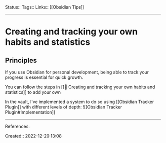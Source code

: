 Status:: 
Tags:: 
Links:: [[Obsidian Tips]]
___
# Creating and tracking your own habits and statistics
## Principles
If you use Obsidian for personal development, being able to track your progress is essential for quick growth.

You can follow the steps in  [[📌 Creating and tracking your own habits and statistics]] to add your own

In the vault, I've implemented a system to do so using [[Obsidian Tracker Plugin]] with different levels of depth:
![[Obsidian Tracker Plugin#Implementation]]

___
References:

Created:: 2022-12-20 13:08